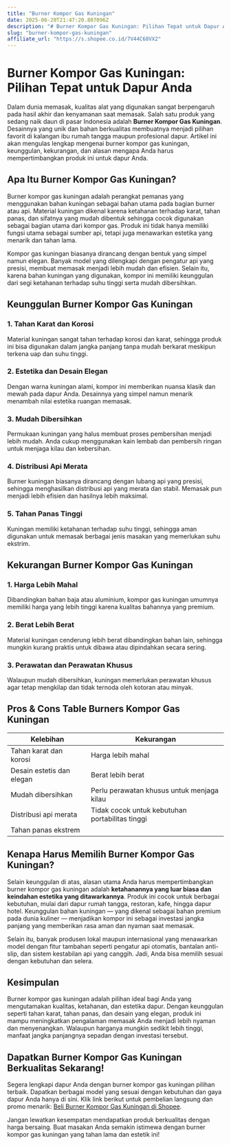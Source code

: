 ```yaml
---
title: "Burner Kompor Gas Kuningan"
date: 2025-06-20T21:47:20.807096Z
description: "# Burner Kompor Gas Kuningan: Pilihan Tepat untuk Dapur Anda..."
slug: "burner-kompor-gas-kuningan"
affiliate_url: "https://s.shopee.co.id/7V44C68VX2"
---
```

# Burner Kompor Gas Kuningan: Pilihan Tepat untuk Dapur Anda

Dalam dunia memasak, kualitas alat yang digunakan sangat berpengaruh pada hasil akhir dan kenyamanan saat memasak. Salah satu produk yang sedang naik daun di pasar Indonesia adalah **Burner Kompor Gas Kuningan**. Desainnya yang unik dan bahan berkualitas membuatnya menjadi pilihan favorit di kalangan ibu rumah tangga maupun profesional dapur. Artikel ini akan mengulas lengkap mengenai burner kompor gas kuningan, keunggulan, kekurangan, dan alasan mengapa Anda harus mempertimbangkan produk ini untuk dapur Anda.

## Apa Itu Burner Kompor Gas Kuningan?

Burner kompor gas kuningan adalah perangkat pemanas yang menggunakan bahan kuningan sebagai bahan utama pada bagian burner atau api. Material kuningan dikenal karena ketahanan terhadap karat, tahan panas, dan sifatnya yang mudah dibentuk sehingga cocok digunakan sebagai bagian utama dari kompor gas. Produk ini tidak hanya memiliki fungsi utama sebagai sumber api, tetapi juga menawarkan estetika yang menarik dan tahan lama.

Kompor gas kuningan biasanya dirancang dengan bentuk yang simpel namun elegan. Banyak model yang dilengkapi dengan pengatur api yang presisi, membuat memasak menjadi lebih mudah dan efisien. Selain itu, karena bahan kuningan yang digunakan, kompor ini memiliki keunggulan dari segi ketahanan terhadap suhu tinggi serta mudah dibersihkan.

## Keunggulan Burner Kompor Gas Kuningan

### 1. Tahan Karat dan Korosi

Material kuningan sangat tahan terhadap korosi dan karat, sehingga produk ini bisa digunakan dalam jangka panjang tanpa mudah berkarat meskipun terkena uap dan suhu tinggi.

### 2. Estetika dan Desain Elegan

Dengan warna kuningan alami, kompor ini memberikan nuansa klasik dan mewah pada dapur Anda. Desainnya yang simpel namun menarik menambah nilai estetika ruangan memasak.

### 3. Mudah Dibersihkan

Permukaan kuningan yang halus membuat proses pembersihan menjadi lebih mudah. Anda cukup menggunakan kain lembab dan pembersih ringan untuk menjaga kilau dan kebersihan.

### 4. Distribusi Api Merata

Burner kuningan biasanya dirancang dengan lubang api yang presisi, sehingga menghasilkan distribusi api yang merata dan stabil. Memasak pun menjadi lebih efisien dan hasilnya lebih maksimal.

### 5. Tahan Panas Tinggi

Kuningan memiliki ketahanan terhadap suhu tinggi, sehingga aman digunakan untuk memasak berbagai jenis masakan yang memerlukan suhu ekstrim.

## Kekurangan Burner Kompor Gas Kuningan

### 1. Harga Lebih Mahal

Dibandingkan bahan baja atau aluminium, kompor gas kuningan umumnya memiliki harga yang lebih tinggi karena kualitas bahannya yang premium.

### 2. Berat Lebih Berat

Material kuningan cenderung lebih berat dibandingkan bahan lain, sehingga mungkin kurang praktis untuk dibawa atau dipindahkan secara sering.

### 3. Perawatan dan Perawatan Khusus

Walaupun mudah dibersihkan, kuningan memerlukan perawatan khusus agar tetap mengkilap dan tidak ternoda oleh kotoran atau minyak.

## Pros & Cons Table Burners Kompor Gas Kuningan

| Kelebihan                                 | Kekurangan                                        |
|--------------------------------------------|--------------------------------------------------|
| Tahan karat dan korosi                   | Harga lebih mahal                           |
| Desain estetis dan elegan               | Berat lebih berat                            |
| Mudah dibersihkan                        | Perlu perawatan khusus untuk menjaga kilau  |
| Distribusi api merata                    | Tidak cocok untuk kebutuhan portabilitas tinggi |
| Tahan panas ekstrem                     |                                                  |

## Kenapa Harus Memilih Burner Kompor Gas Kuningan?

Selain keunggulan di atas, alasan utama Anda harus mempertimbangkan burner kompor gas kuningan adalah **ketahanannya yang luar biasa dan keindahan estetika yang ditawarkannya**. Produk ini cocok untuk berbagai kebutuhan, mulai dari dapur rumah tangga, restoran, kafe, hingga dapur hotel. Keunggulan bahan kuningan — yang dikenal sebagai bahan premium pada dunia kuliner — menjadikan kompor ini sebagai investasi jangka panjang yang memberikan rasa aman dan nyaman saat memasak.

Selain itu, banyak produsen lokal maupun internasional yang menawarkan model dengan fitur tambahan seperti pengatur api otomatis, bantalan anti-slip, dan sistem kestabilan api yang canggih. Jadi, Anda bisa memilih sesuai dengan kebutuhan dan selera.

## Kesimpulan

Burner kompor gas kuningan adalah pilihan ideal bagi Anda yang mengutamakan kualitas, ketahanan, dan estetika dapur. Dengan keunggulan seperti tahan karat, tahan panas, dan desain yang elegan, produk ini mampu meningkatkan pengalaman memasak Anda menjadi lebih nyaman dan menyenangkan. Walaupun harganya mungkin sedikit lebih tinggi, manfaat jangka panjangnya sepadan dengan investasi tersebut.

## Dapatkan Burner Kompor Gas Kuningan Berkualitas Sekarang!

Segera lengkapi dapur Anda dengan burner kompor gas kuningan pilihan terbaik. Dapatkan berbagai model yang sesuai dengan kebutuhan dan gaya dapur Anda hanya di sini. Klik link berikut untuk pembelian langsung dan promo menarik: [Beli Burner Kompor Gas Kuningan di Shopee](https://s.shopee.co.id/7V44C68VX2).

Jangan lewatkan kesempatan mendapatkan produk berkualitas dengan harga bersaing. Buat masakan Anda semakin istimewa dengan burner kompor gas kuningan yang tahan lama dan estetik ini!